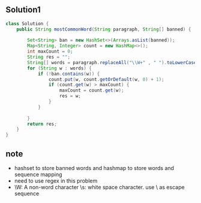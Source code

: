 ## Solution1
``` java
class Solution {
    public String mostCommonWord(String paragraph, String[] banned) {
         
        Set<String> ban = new HashSet<>(Arrays.asList(banned));
        Map<String, Integer> count = new HashMap<>();
        int maxCount = 0;
        String res = "";
        String[] words = paragraph.replaceAll("\\W+" , " ").toLowerCase().split("\\s+");
        for (String w : words) {
            if (!ban.contains(w)) {
                count.put(w, count.getOrDefault(w, 0) + 1); 
                if (count.get(w) > maxCount) {
                    maxCount = count.get(w);
                    res = w;
                }
            }
            
        }
        return res;
    }
}
```

## note
* hashset to store banned words and hashmap to store words and sequence mapping
* need to use regex in this problem 
* \W: A non-word character \s: white space character. use \ as escape sequence

